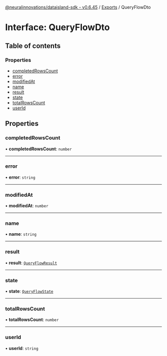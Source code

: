 [@neuralinnovations/dataisland-sdk - v0.6.45](../../README.md) / [Exports](../modules.md) / QueryFlowDto

# Interface: QueryFlowDto

## Table of contents

### Properties

- [completedRowsCount](QueryFlowDto.md#completedrowscount)
- [error](QueryFlowDto.md#error)
- [modifiedAt](QueryFlowDto.md#modifiedat)
- [name](QueryFlowDto.md#name)
- [result](QueryFlowDto.md#result)
- [state](QueryFlowDto.md#state)
- [totalRowsCount](QueryFlowDto.md#totalrowscount)
- [userId](QueryFlowDto.md#userid)

## Properties

### completedRowsCount

• **completedRowsCount**: `number`

___

### error

• **error**: `string`

___

### modifiedAt

• **modifiedAt**: `number`

___

### name

• **name**: `string`

___

### result

• **result**: [`QueryFlowResult`](QueryFlowResult.md)

___

### state

• **state**: [`QueryFlowState`](../enums/QueryFlowState.md)

___

### totalRowsCount

• **totalRowsCount**: `number`

___

### userId

• **userId**: `string`

